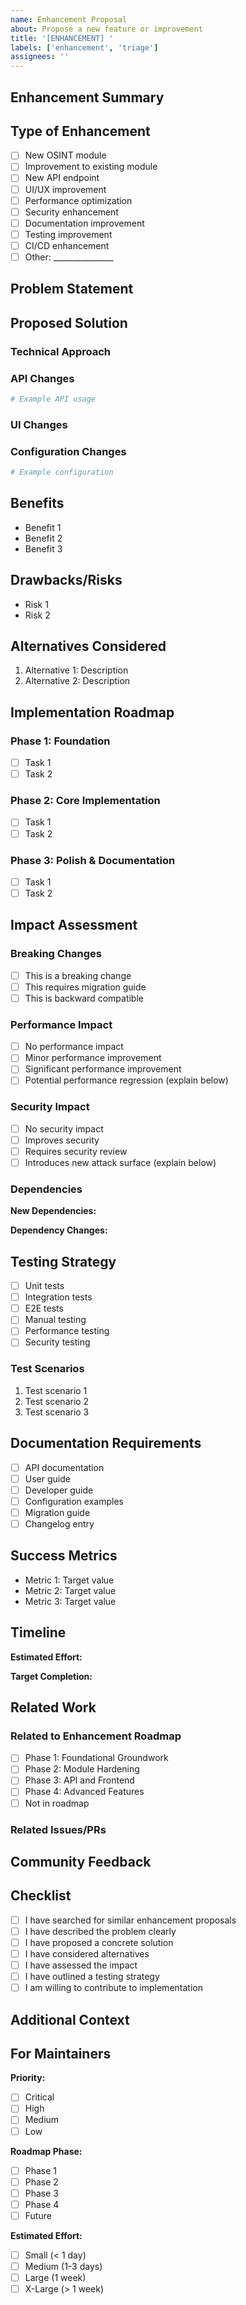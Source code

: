 ```yaml
---
name: Enhancement Proposal
about: Propose a new feature or improvement
title: '[ENHANCEMENT] '
labels: ['enhancement', 'triage']
assignees: ''
---
```


## Enhancement Summary

<!-- Brief description of the proposed enhancement -->

## Type of Enhancement

- [ ] New OSINT module
- [ ] Improvement to existing module
- [ ] New API endpoint
- [ ] UI/UX improvement
- [ ] Performance optimization
- [ ] Security enhancement
- [ ] Documentation improvement
- [ ] Testing improvement
- [ ] CI/CD enhancement
- [ ] Other: _______________

## Problem Statement

<!-- What problem does this enhancement solve? -->
<!-- What use case does it address? -->

## Proposed Solution

<!-- Detailed description of how the enhancement would work -->

### Technical Approach

<!-- If applicable, describe the technical implementation -->

### API Changes

<!-- If this involves API changes, describe them -->

```python
# Example API usage
```

### UI Changes

<!-- If this involves UI changes, describe or mockup them -->

### Configuration Changes

<!-- If this requires new configuration, describe it -->

```yaml
# Example configuration
```

## Benefits

<!-- What are the benefits of this enhancement? -->

- Benefit 1
- Benefit 2
- Benefit 3

## Drawbacks/Risks

<!-- What are potential drawbacks or risks? -->

- Risk 1
- Risk 2

## Alternatives Considered

<!-- What alternative approaches did you consider? -->

1. Alternative 1: Description
2. Alternative 2: Description

## Implementation Roadmap

<!-- Proposed implementation plan -->

### Phase 1: Foundation
- [ ] Task 1
- [ ] Task 2

### Phase 2: Core Implementation
- [ ] Task 1
- [ ] Task 2

### Phase 3: Polish & Documentation
- [ ] Task 1
- [ ] Task 2

## Impact Assessment

### Breaking Changes

- [ ] This is a breaking change
- [ ] This requires migration guide
- [ ] This is backward compatible

### Performance Impact

- [ ] No performance impact
- [ ] Minor performance improvement
- [ ] Significant performance improvement
- [ ] Potential performance regression (explain below)

<!-- If performance regression, explain: -->

### Security Impact

- [ ] No security impact
- [ ] Improves security
- [ ] Requires security review
- [ ] Introduces new attack surface (explain below)

<!-- If security impact, explain: -->

### Dependencies

**New Dependencies:**
<!-- List any new dependencies required -->

**Dependency Changes:**
<!-- List any changes to existing dependencies -->

## Testing Strategy

<!-- How should this enhancement be tested? -->

- [ ] Unit tests
- [ ] Integration tests
- [ ] E2E tests
- [ ] Manual testing
- [ ] Performance testing
- [ ] Security testing

### Test Scenarios

1. Test scenario 1
2. Test scenario 2
3. Test scenario 3

## Documentation Requirements

- [ ] API documentation
- [ ] User guide
- [ ] Developer guide
- [ ] Configuration examples
- [ ] Migration guide
- [ ] Changelog entry

## Success Metrics

<!-- How will we measure success? -->

- Metric 1: Target value
- Metric 2: Target value
- Metric 3: Target value

## Timeline

**Estimated Effort:**
<!-- e.g., 1 week, 2 sprints, 1 month -->

**Target Completion:**
<!-- e.g., Q1 2025, Version 2.2 -->

## Related Work

### Related to Enhancement Roadmap

<!-- Is this part of ENHANCEMENT_ROADMAP_2025.md? -->
- [ ] Phase 1: Foundational Groundwork
- [ ] Phase 2: Module Hardening
- [ ] Phase 3: API and Frontend
- [ ] Phase 4: Advanced Features
- [ ] Not in roadmap

### Related Issues/PRs

<!-- Link related issues or PRs -->

## Community Feedback

<!-- Optional: Feedback from community members -->

## Checklist

- [ ] I have searched for similar enhancement proposals
- [ ] I have described the problem clearly
- [ ] I have proposed a concrete solution
- [ ] I have considered alternatives
- [ ] I have assessed the impact
- [ ] I have outlined a testing strategy
- [ ] I am willing to contribute to implementation

## Additional Context

<!-- Any additional information, mockups, or references -->

## For Maintainers

<!-- This section is for maintainers - contributors can leave blank -->

**Priority:**
- [ ] Critical
- [ ] High
- [ ] Medium
- [ ] Low

**Roadmap Phase:**
- [ ] Phase 1
- [ ] Phase 2
- [ ] Phase 3
- [ ] Phase 4
- [ ] Future

**Estimated Effort:**
- [ ] Small (< 1 day)
- [ ] Medium (1-3 days)
- [ ] Large (1 week)
- [ ] X-Large (> 1 week)
